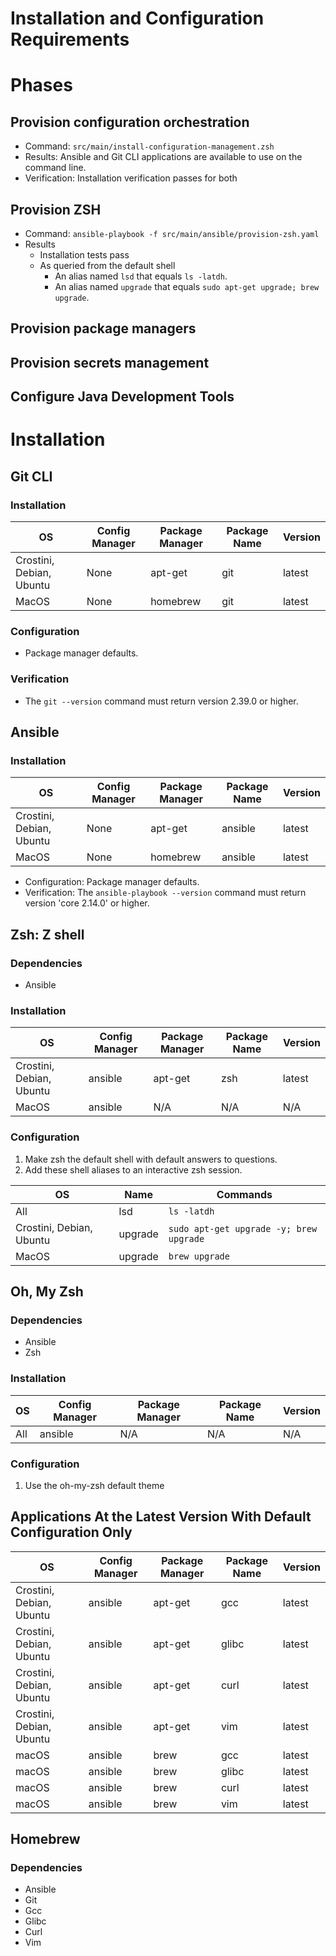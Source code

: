 # Installation and Configuration Requirements

# Phases 

## Provision configuration orchestration
  * Command: `src/main/install-configuration-management.zsh`
  * Results: Ansible and Git CLI applications are available to use on the command line.
  * Verification: Installation verification passes for both

## Provision ZSH
  * Command: `ansible-playbook -f src/main/ansible/provision-zsh.yaml`
  * Results 
    * Installation tests pass
    * As queried from the default shell 
      * An alias named `lsd` that equals `ls -latdh`.
      * An alias named `upgrade` that equals `sudo apt-get upgrade; brew upgrade`.

## Provision package managers

## Provision secrets management

## Configure Java Development Tools

# Installation

## Git CLI

### Installation

| OS                       | Config Manager | Package Manager | Package Name | Version |
|--------------------------|----------------|-----------------|--------------|---------|
| Crostini, Debian, Ubuntu | None           | apt-get         | git          | latest  |
| MacOS                    | None           | homebrew        | git          | latest  |

### Configuration
 * Package manager defaults.

### Verification
* The `git --version` command must return version 2.39.0 or higher.

## Ansible

### Installation

| OS                       | Config Manager | Package Manager | Package Name | Version |
|--------------------------|----------------|-----------------|--------------|---------|
| Crostini, Debian, Ubuntu | None           | apt-get         | ansible      | latest  |
| MacOS                    | None           | homebrew        | ansible      | latest  |

* Configuration: Package manager defaults.
* Verification: The `ansible-playbook --version` command must return version 'core 2.14.0' or higher.

## Zsh: Z shell

### Dependencies
* Ansible

### Installation

| OS                       | Config Manager | Package Manager | Package Name | Version |
|--------------------------|----------------|-----------------|--------------|---------|
| Crostini, Debian, Ubuntu | ansible        | apt-get         | zsh          | latest  |
| MacOS                    | ansible        | N/A             | N/A          | N/A     |

### Configuration
1. Make zsh the default shell with default answers to questions.
2. Add these shell aliases to an interactive zsh session.

| OS                       | Name    | Commands                                |
|--------------------------|---------|-----------------------------------------|
| All                      | lsd     | `ls -latdh`                             |
| Crostini, Debian, Ubuntu | upgrade | `sudo apt-get upgrade -y; brew upgrade` |
| MacOS                    | upgrade | `brew upgrade`                          |

## Oh, My Zsh

### Dependencies
* Ansible
* Zsh

### Installation

| OS  | Config Manager | Package Manager | Package Name | Version |
|-----|----------------|-----------------|--------------|---------|
| All | ansible        | N/A             | N/A          | N/A     |

### Configuration
1. Use the oh-my-zsh default theme

## Applications At the Latest Version With Default Configuration Only

| OS                       | Config Manager | Package Manager | Package Name | Version |
|--------------------------|----------------|-----------------|--------------|---------|
| Crostini, Debian, Ubuntu | ansible        | apt-get         | gcc          | latest  |
| Crostini, Debian, Ubuntu | ansible        | apt-get         | glibc        | latest  |
| Crostini, Debian, Ubuntu | ansible        | apt-get         | curl         | latest  |
| Crostini, Debian, Ubuntu | ansible        | apt-get         | vim          | latest  |
| macOS                    | ansible        | brew            | gcc          | latest  |
| macOS                    | ansible        | brew            | glibc        | latest  |
| macOS                    | ansible        | brew            | curl         | latest  |
| macOS                    | ansible        | brew            | vim          | latest  |

## Homebrew

### Dependencies
* Ansible
* Git
* Gcc
* Glibc
* Curl
* Vim

